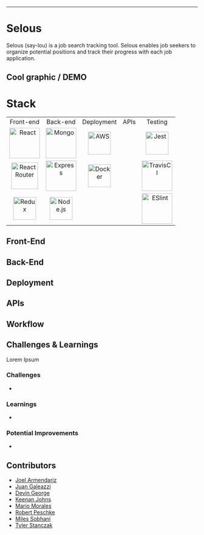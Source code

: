 
------------------------------------------------

# <h1> Selous </h1> 

Selous (say-lou) is a job search tracking tool. Selous enables job seekers to organize potential positions and track their progress with each job application.

## Cool graphic / DEMO


# Stack

<table>
  <tr>
  </tr>
  <tr>
    <td align="center">Front-end</td>
    <td align="center">Back-end</td>
    <td align="center">Deployment</td>
    <td align="center">APIs</td>
    <td align="center">Testing</td>
  </tr>
  <tr>
    <td align="center"><img src="https://upload.wikimedia.org/wikipedia/commons/thumb/a/a7/React-icon.svg/1280px-React-icon.svg.png" alt="React" title="React" width="80px"/></td>
    <td align="center"><img src="https://secure.meetupstatic.com/photos/event/8/3/6/3/600_479253635.jpeg" alt="Mongo" title="Mongo" width="80px"/></td>
    <td align="center"><img src="https://upload.wikimedia.org/wikipedia/commons/thumb/9/93/Amazon_Web_Services_Logo.svg/1200px-Amazon_Web_Services_Logo.svg.png" alt="AWS" title="AWS" width="60px"/></td>
    <td align="center"><img /></td>
    <td align="center"><img src="https://encrypted-tbn0.gstatic.com/images?q=tbn:ANd9GcTSSgSf0zD2FC6iRkcjIjZgYyg31DoJb9AL56En0TGueoo0Da0i&s" alt="Jest" title="Jest" width="60px"/></td>
  </tr>  
  <tr>
    <td align="center"><img src="https://cdn.worldvectorlogo.com/logos/react-router.svg" alt="React Router" title="React Router" width="70px"/></td>
    <td align="center"><img src="https://buttercms.com/static/images/tech_banners/ExpressJS.png" alt="Express" title="Express" width="80px"/></td>
    <td align="center"><img src="https://www.docker.com/sites/default/files/social/docker_facebook_share.png" alt="Docker" title="Docker" width="60px"/></td>
    <td align="center"><img /></td>
    <td align="center"><img src="https://miro.medium.com/max/600/1*M-Kj85siknLr66JqJ71PRA.png" alt="TravisCI" title="TravisCI" width="80px"/></td>
  </tr>
  <tr>
    <td align="center"><img src="https://raw.githubusercontent.com/reduxjs/redux/master/logo/logo.png" alt="Redux" title="Redux" width="60px"/></td>
    <td align="center"><img src="https://upload.wikimedia.org/wikipedia/commons/thumb/d/d9/Node.js_logo.svg/1200px-Node.js_logo.svg.png" alt="Node.js" title="Node.js" width="60px"/></td>
  <td align="center"><img /></td>
  <td align="center"><img /></td>
  <td align="center"><img src="https://warlord0blog.files.wordpress.com/2018/08/eslint.png?w=612" alt="ESlint" title="Eslint" width="80px"/></td>
  </tr>
</table>


## Front-End

## Back-End

## Deployment

## APIs

## Workflow

## Challenges & Learnings

Lorem Ipsum

### Challenges

*

### Learnings

*

### Potential Improvements

*

## Contributors

* [Joel Armendariz](https://github.com/joelarmendariz) 
* [Juan Galeazzi](https://github.com/jlgaleazzi) 
* [Devin George](https://github.com/devinkgeorge) 
* [Keenan Johns](https://github.com/FluxxField) 
* [Mario Morales](http://github.com/mariomorales7x7) 
* [Robert Peschke](http://github.com/robertpeschke) 
* [Miles Sobhani](https://github.com/MilesSobhani) 
* [Tyler Stanczak](https://github.com/tylerstanczak) 